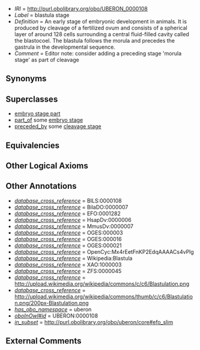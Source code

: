  * *IRI* = http://purl.obolibrary.org/obo/UBERON_0000108
 * *Label* = blastula stage
 * *Definition* = An early stage of embryonic development in animals. It is produced by cleavage of a fertilized ovum and consists of a spherical layer of around 128 cells surrounding a central fluid-filled cavity called the blastocoel. The blastula follows the morula and precedes the gastrula in the developmental sequence.
 * *Comment* = Editor note: consider adding a preceding stage 'morula stage' as part of cleavage

## Synonyms


## Superclasses

 * [embryo stage part](../../UBERON/67/UBERON_0000067.md)
 * [part_of](../../BFO/50/BFO_0000050.md) some [embryo stage](../../UBERON/68/UBERON_0000068.md)
 * [preceded_by](../../BFO/62/BFO_0000062.md) some [cleavage stage](../../UBERON/07/UBERON_0000107.md)

## Equivalencies


## Other Logical Axioms


## Other Annotations

 * *[database_cross_reference](../../ef/oboInOwl#hasDbXref.md)* = BILS:0000108
 * *[database_cross_reference](../../ef/oboInOwl#hasDbXref.md)* = BilaDO:0000007
 * *[database_cross_reference](../../ef/oboInOwl#hasDbXref.md)* = EFO:0001282
 * *[database_cross_reference](../../ef/oboInOwl#hasDbXref.md)* = HsapDv:0000006
 * *[database_cross_reference](../../ef/oboInOwl#hasDbXref.md)* = MmusDv:0000007
 * *[database_cross_reference](../../ef/oboInOwl#hasDbXref.md)* = OGES:000003
 * *[database_cross_reference](../../ef/oboInOwl#hasDbXref.md)* = OGES:000016
 * *[database_cross_reference](../../ef/oboInOwl#hasDbXref.md)* = OGES:000021
 * *[database_cross_reference](../../ef/oboInOwl#hasDbXref.md)* = OpenCyc:Mx4rEetFnKP2EdqAAAACs4vPlg
 * *[database_cross_reference](../../ef/oboInOwl#hasDbXref.md)* = Wikipedia:Blastula
 * *[database_cross_reference](../../ef/oboInOwl#hasDbXref.md)* = XAO:1000003
 * *[database_cross_reference](../../ef/oboInOwl#hasDbXref.md)* = ZFS:0000045
 * *[database_cross_reference](../../ef/oboInOwl#hasDbXref.md)* = http://upload.wikimedia.org/wikipedia/commons/c/c6/Blastulation.png
 * *[database_cross_reference](../../ef/oboInOwl#hasDbXref.md)* = http://upload.wikimedia.org/wikipedia/commons/thumb/c/c6/Blastulation.png/200px-Blastulation.png
 * *[has_obo_namespace](../../ce/oboInOwl#hasOBONamespace.md)* = uberon
 * *[oboInOwl#id](../../id/oboInOwl#id.md)* = UBERON:0000108
 * *[in_subset](../../et/oboInOwl#inSubset.md)* = http://purl.obolibrary.org/obo/uberon/core#efo_slim

## External Comments

